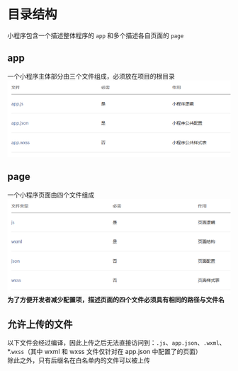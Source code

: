 # 目录结构

小程序包含一个描述整体程序的 `app` 和多个描述各自页面的 `page`  

## app

一个小程序主体部分由三个文件组成，必须放在项目的根目录  
![Alt text](./image/image-6.png)  

## page

一个小程序页面由四个文件组成  
![Alt text](./image/image-7.png)  
**为了方便开发者减少配置项，描述页面的四个文件必须具有相同的路径与文件名**  

## 允许上传的文件

以下文件会经过编译，因此上传之后无法直接访问到：`.js`、`app.json`、`.wxml`、*.`wxss`（其中 wxml 和 wxss 文件仅针对在 app.json 中配置了的页面）  
除此之外，只有后缀名在白名单内的文件可以被上传  
